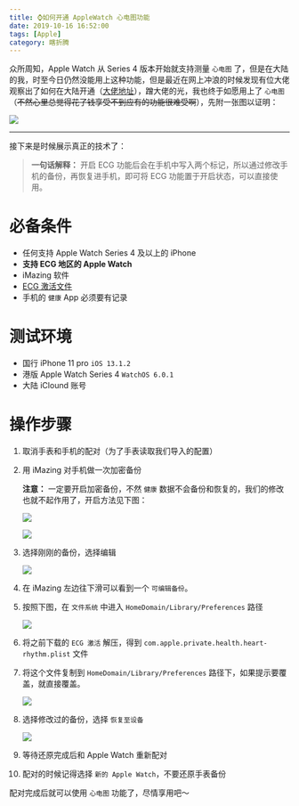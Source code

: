 ```yaml
---
title: ⌚️如何开通 AppleWatch 心电图功能
date: 2019-10-16 16:52:00
tags: [Apple]
category: 瞎折腾
---
```

众所周知，Apple Watch 从 Series 4 版本开始就支持测量 `心电图` 了，但是在大陆的我，时至今日仍然没能用上这种功能，但是最近在网上冲浪的时候发现有位大佬观察出了如何在大陆开通（[大佬地址](https://hiraku.tw/2019/10/4911/)），蹭大佬的光，我也终于如愿用上了 `心电图` （~~不然心里总觉得花了钱享受不到应有的功能很难受啊~~），先附一张图以证明：

![](1.jpeg)

---

接下来是时候展示真正的技术了：

> **一句话解释：** 开启 ECG 功能后会在手机中写入两个标记，所以通过修改手机的备份，再恢复进手机，即可将 ECG 功能置于开启状态，可以直接使用。

# 必备条件

- 任何支持 Apple Watch Series 4 及以上的 iPhone
- **支持 ECG 地区的 Apple Watch**
- iMazing 软件
- [ECG 激活文件](http://cdn.blog.fxcdev.com/ECG_Active.zip)
- 手机的 `健康` App 必须要有记录

# 测试环境

- 国行 iPhone 11 pro `iOS 13.1.2`
- 港版 Apple Watch Series 4 `WatchOS 6.0.1`
- 大陆 iClound 账号

# 操作步骤

1. 取消手表和手机的配对（为了手表读取我们导入的配置）

2. 用 iMazing 对手机做一次加密备份

   **注意：** 一定要开启加密备份，不然 `健康` 数据不会备份和恢复的，我们的修改也就不起作用了，开启方法见下图：

   ![](2.jpeg)

   ![](3.jpeg)

3. 选择刚刚的备份，选择编辑

   ![](4.jpeg)

4. 在 iMazing 左边往下滑可以看到一个 `可编辑备份`。

5. 按照下图，在 `文件系统` 中进入 `HomeDomain/Library/Preferences` 路径

   ![](5.jpeg)

6. 将之前下载的 `ECG 激活` 解压，得到 `com.apple.private.health.heart-rhythm.plist` 文件

7. 将这个文件复制到 `HomeDomain/Library/Preferences` 路径下，如果提示要覆盖，就直接覆盖。

   ![](6.jpeg)

8. 选择修改过的备份，选择 `恢复至设备`

   ![](7.jpeg)

9. 等待还原完成后和 Apple Watch 重新配对

10. 配对的时候记得选择 `新的 Apple Watch`，不要还原手表备份

配对完成后就可以使用 `心电图` 功能了，尽情享用吧～

